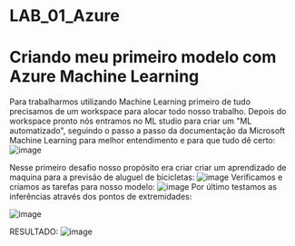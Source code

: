 # LAB_01_Azure

# Criando meu primeiro modelo com Azure Machine Learning

Para trabalharmos utilizando Machine Learning primeiro de tudo precisamos de um workspace para alocar todo nosso trabalho.
Depois do workspace pronto nós entramos no ML studio para criar um "ML automatizado", seguindo o passo a passo da documentação da Microsoft Machine Learning para melhor entendimento e para que tudo dê certo:
![image](https://github.com/MatDSouza/LAB_01_Azure/assets/109558887/acbfafe4-92dd-4f6d-bcac-c93c2608984b)

Nesse primeiro desafio nosso propósito era criar criar um aprendizado de maquina para a previsão de aluguel de bicicletas:
![image](https://github.com/MatDSouza/LAB_01_Azure/assets/109558887/2dee16f7-03ad-49ad-9aa8-760effd83e76)
Verificamos e criamos as tarefas para nosso modelo:
![image](https://github.com/MatDSouza/LAB_01_Azure/assets/109558887/b747b6ac-3c97-4de9-b148-726d2e2f354d)
Por último testamos as inferências através dos pontos de extremidades:

![image](https://github.com/MatDSouza/LAB_01_Azure/assets/109558887/2c37547d-60b8-4f13-a34c-cd5456aa74e2)


RESULTADO:
![image](https://github.com/MatDSouza/LAB_01_Azure/assets/109558887/b77e3d6a-e827-4b42-be85-fa94f0d85e22)
